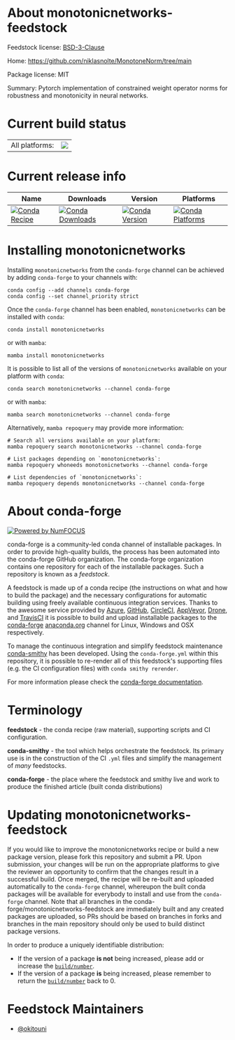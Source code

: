 About monotonicnetworks-feedstock
=================================

Feedstock license: [BSD-3-Clause](https://github.com/conda-forge/monotonicnetworks-feedstock/blob/main/LICENSE.txt)

Home: https://github.com/niklasnolte/MonotoneNorm/tree/main

Package license: MIT

Summary: Pytorch implementation of constrained weight operator norms for robustness and monotonicity in neural networks.

Current build status
====================


<table><tr><td>All platforms:</td>
    <td>
      <a href="https://dev.azure.com/conda-forge/feedstock-builds/_build/latest?definitionId=20029&branchName=main">
        <img src="https://dev.azure.com/conda-forge/feedstock-builds/_apis/build/status/monotonicnetworks-feedstock?branchName=main">
      </a>
    </td>
  </tr>
</table>

Current release info
====================

| Name | Downloads | Version | Platforms |
| --- | --- | --- | --- |
| [![Conda Recipe](https://img.shields.io/badge/recipe-monotonicnetworks-green.svg)](https://anaconda.org/conda-forge/monotonicnetworks) | [![Conda Downloads](https://img.shields.io/conda/dn/conda-forge/monotonicnetworks.svg)](https://anaconda.org/conda-forge/monotonicnetworks) | [![Conda Version](https://img.shields.io/conda/vn/conda-forge/monotonicnetworks.svg)](https://anaconda.org/conda-forge/monotonicnetworks) | [![Conda Platforms](https://img.shields.io/conda/pn/conda-forge/monotonicnetworks.svg)](https://anaconda.org/conda-forge/monotonicnetworks) |

Installing monotonicnetworks
============================

Installing `monotonicnetworks` from the `conda-forge` channel can be achieved by adding `conda-forge` to your channels with:

```
conda config --add channels conda-forge
conda config --set channel_priority strict
```

Once the `conda-forge` channel has been enabled, `monotonicnetworks` can be installed with `conda`:

```
conda install monotonicnetworks
```

or with `mamba`:

```
mamba install monotonicnetworks
```

It is possible to list all of the versions of `monotonicnetworks` available on your platform with `conda`:

```
conda search monotonicnetworks --channel conda-forge
```

or with `mamba`:

```
mamba search monotonicnetworks --channel conda-forge
```

Alternatively, `mamba repoquery` may provide more information:

```
# Search all versions available on your platform:
mamba repoquery search monotonicnetworks --channel conda-forge

# List packages depending on `monotonicnetworks`:
mamba repoquery whoneeds monotonicnetworks --channel conda-forge

# List dependencies of `monotonicnetworks`:
mamba repoquery depends monotonicnetworks --channel conda-forge
```


About conda-forge
=================

[![Powered by
NumFOCUS](https://img.shields.io/badge/powered%20by-NumFOCUS-orange.svg?style=flat&colorA=E1523D&colorB=007D8A)](https://numfocus.org)

conda-forge is a community-led conda channel of installable packages.
In order to provide high-quality builds, the process has been automated into the
conda-forge GitHub organization. The conda-forge organization contains one repository
for each of the installable packages. Such a repository is known as a *feedstock*.

A feedstock is made up of a conda recipe (the instructions on what and how to build
the package) and the necessary configurations for automatic building using freely
available continuous integration services. Thanks to the awesome service provided by
[Azure](https://azure.microsoft.com/en-us/services/devops/), [GitHub](https://github.com/),
[CircleCI](https://circleci.com/), [AppVeyor](https://www.appveyor.com/),
[Drone](https://cloud.drone.io/welcome), and [TravisCI](https://travis-ci.com/)
it is possible to build and upload installable packages to the
[conda-forge](https://anaconda.org/conda-forge) [anaconda.org](https://anaconda.org/)
channel for Linux, Windows and OSX respectively.

To manage the continuous integration and simplify feedstock maintenance
[conda-smithy](https://github.com/conda-forge/conda-smithy) has been developed.
Using the ``conda-forge.yml`` within this repository, it is possible to re-render all of
this feedstock's supporting files (e.g. the CI configuration files) with ``conda smithy rerender``.

For more information please check the [conda-forge documentation](https://conda-forge.org/docs/).

Terminology
===========

**feedstock** - the conda recipe (raw material), supporting scripts and CI configuration.

**conda-smithy** - the tool which helps orchestrate the feedstock.
                   Its primary use is in the construction of the CI ``.yml`` files
                   and simplify the management of *many* feedstocks.

**conda-forge** - the place where the feedstock and smithy live and work to
                  produce the finished article (built conda distributions)


Updating monotonicnetworks-feedstock
====================================

If you would like to improve the monotonicnetworks recipe or build a new
package version, please fork this repository and submit a PR. Upon submission,
your changes will be run on the appropriate platforms to give the reviewer an
opportunity to confirm that the changes result in a successful build. Once
merged, the recipe will be re-built and uploaded automatically to the
`conda-forge` channel, whereupon the built conda packages will be available for
everybody to install and use from the `conda-forge` channel.
Note that all branches in the conda-forge/monotonicnetworks-feedstock are
immediately built and any created packages are uploaded, so PRs should be based
on branches in forks and branches in the main repository should only be used to
build distinct package versions.

In order to produce a uniquely identifiable distribution:
 * If the version of a package **is not** being increased, please add or increase
   the [``build/number``](https://docs.conda.io/projects/conda-build/en/latest/resources/define-metadata.html#build-number-and-string).
 * If the version of a package **is** being increased, please remember to return
   the [``build/number``](https://docs.conda.io/projects/conda-build/en/latest/resources/define-metadata.html#build-number-and-string)
   back to 0.

Feedstock Maintainers
=====================

* [@okitouni](https://github.com/okitouni/)

